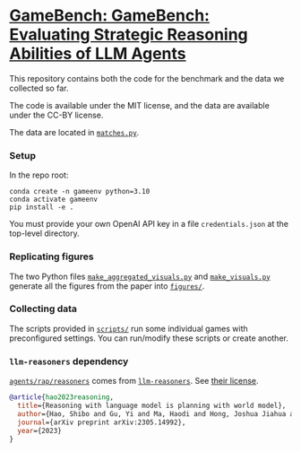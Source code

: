 # [GameBench: GameBench: Evaluating Strategic Reasoning Abilities of LLM Agents](https://andyisok00.wixsite.com/gamebench)

This repository contains both the code for the benchmark and the data we collected so far.

The code is available under the MIT license, and the data are available under the CC-BY license.

The data are located in [`matches.py`](https://github.com/Joshuaclymer/GameBench/tree/main/matches.json).

### Setup
In the repo root:

```
conda create -n gameenv python=3.10
conda activate gameenv
pip install -e .
```
You must provide your own OpenAI API key in a file `credentials.json` at the top-level directory.

### Replicating figures

The two Python files [`make_aggregated_visuals.py`](https://github.com/Joshuaclymer/GameBench/tree/main/make_aggregated_visuals.py) and [`make_visuals.py`](https://github.com/Joshuaclymer/GameBench/tree/main/make_visuals.py) generate all the figures from the paper into [`figures/`](https://github.com/Joshuaclymer/GameBench/tree/main/figures/).

### Collecting data

The scripts provided in [`scripts/`](https://github.com/Joshuaclymer/GameBench/tree/main/scripts/) run some individual games with preconfigured settings. You can run/modify these scripts or create another.

### `llm-reasoners` dependency

[`agents/rap/reasoners`](https://github.com/Joshuaclymer/GameBench/tree/main/agents/rap/reasoners) comes from [`llm-reasoners`](https://github.com/Ber666/llm-reasoners). See [their license](https://github.com/Ber666/llm-reasoners/blob/main/LICENSE).

```bibtex
@article{hao2023reasoning,
  title={Reasoning with language model is planning with world model},
  author={Hao, Shibo and Gu, Yi and Ma, Haodi and Hong, Joshua Jiahua and Wang, Zhen and Wang, Daisy Zhe and Hu, Zhiting},
  journal={arXiv preprint arXiv:2305.14992},
  year={2023}
}
```
